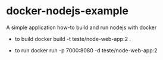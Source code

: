 # docker-nodejs-example
A simple application how-to build and run nodejs with docker

- to build
docker build -t teste/node-web-app:2 .

- to run 
docker run -p 7000:8080 -d teste/node-web-app:2